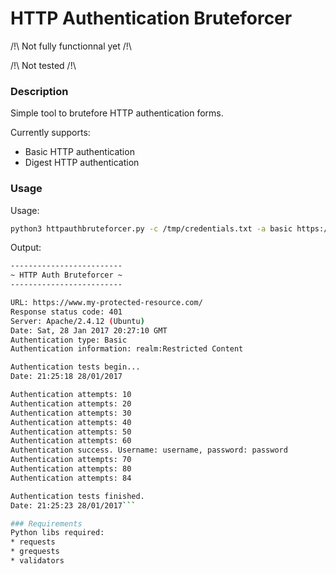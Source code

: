 # HTTP Authentication Bruteforcer

/!\ Not fully functionnal yet /!\

/!\ Not tested /!\

### Description

Simple tool to brutefore HTTP authentication forms.

Currently supports:
* Basic HTTP authentication
* Digest HTTP authentication

### Usage

Usage:
```sh
python3 httpauthbruteforcer.py -c /tmp/credentials.txt -a basic https://www.my-protected-resource.com/
```

Output:
```sh
-------------------------
~ HTTP Auth Bruteforcer ~
-------------------------

URL: https://www.my-protected-resource.com/
Response status code: 401
Server: Apache/2.4.12 (Ubuntu)
Date: Sat, 28 Jan 2017 20:27:10 GMT
Authentication type: Basic
Authentication information: realm:Restricted Content

Authentication tests begin...
Date: 21:25:18 28/01/2017

Authentication attempts: 10
Authentication attempts: 20
Authentication attempts: 30
Authentication attempts: 40
Authentication attempts: 50
Authentication attempts: 60
Authentication success. Username: username, password: password
Authentication attempts: 70
Authentication attempts: 80
Authentication attempts: 84

Authentication tests finished.
Date: 21:25:23 28/01/2017```

### Requirements
Python libs required:
* requests
* grequests
* validators
